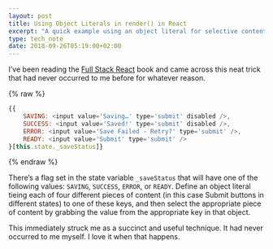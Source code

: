 ```yaml
---
layout: post
title: Using Object Literals in render() in React
excerpt: "A quick example using an object literal for selective content display in React"
type: tech_note
date: 2018-09-26T05:19:00+02:00
---
```

I’ve been reading the [Full Stack React](https://www.fullstackreact.com/) book and came across this neat trick that had never occurred to me before for whatever reason.

{% raw %}
``` javascript
{{
    SAVING: <input value='Saving…' type='submit' disabled />,
    SUCCESS: <input value='Saved!' type='submit' disabled />,
    ERROR: <input value='Save Failed - Retry?' type='submit' />,
    READY: <input value='Submit' type='submit' />
}[this.state._saveStatus]}
```
{% endraw %}

There’s a flag set in the state variable `_saveStatus` that will have one of the following values: `SAVING`, `SUCCESS`, `ERROR`, or `READY`. Define an object literal tieing each of four different pieces of content (in this case Submit buttons in different states) to one of these keys, and then select the appropriate piece of content by grabbing the value from the appropriate key in that object.

This immediately struck me as a succinct and useful technique. It had never occurred to me myself. I love it when that happens.